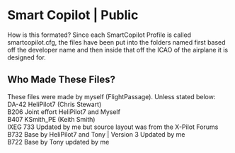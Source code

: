 # Smart Copilot | Public

How is this formated?
Since each SmartCopilot Profile is called smartcopilot.cfg, the files have been put into the folders named first based off the developer name and then inside that off the ICAO of the airplane it is designed for.

## Who Made These Files?
These files were made by myself (FlightPassage). Unless stated below:  
DA-42 HeliPilot7 (Chris Stewart)  
B206 Joint effort HeliPilot7 and Myself  
B407 KSmith_PE (Keith Smith)  
IXEG 733 Updated by me but source layout was from the X-Pilot Forums  
B732 Base by HeliPilot7 and Tony | Version 3 Updated by me  
B722 Base by Tony updated by me
